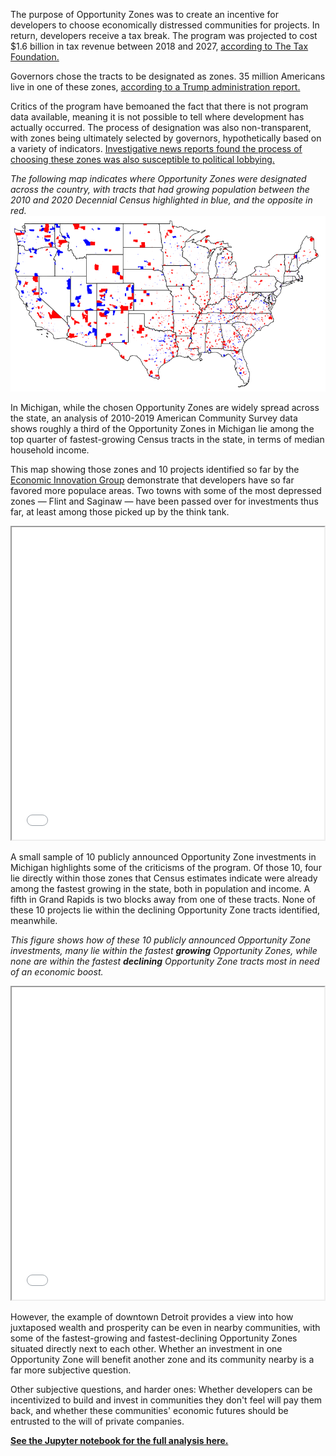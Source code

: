 The purpose of Opportunity Zones was to create an incentive for developers to choose economically distressed communities for projects. In return, developers receive a tax break. The program was projected to cost $1.6 billion in tax revenue between 2018 and 2027, <a href = "https://taxfoundation.org/opportunity-zones-what-we-know-and-what-we-dont/">according to The Tax Foundation.</a>

<p>Governors chose the tracts to be designated as zones. 35 million Americans live in one of these zones, <a href="https://opportunityzones.hud.gov/sites/opportunityzones.hud.gov/files/documents/OZ_One_Year_Report.pdf"> according to a Trump administration report.</a></p>

<p>Critics of the program have bemoaned the fact that there is not program data available, meaning it is not possible to tell where development has actually occurred. The process of designation was also non-transparent, with zones being ultimately selected by governors, hypothetically based on a variety of indicators. <a href="https://www.propublica.org/article/superyacht-marina-west-palm-beach-opportunity-zone-trump-tax-break-to-help-the-poor-went-to-a-rich-gop-donor">Investigative news reports found the process of choosing these zones was also susceptible to political lobbying.</a> </p>

<i>The following map indicates where Opportunity Zones were designated across the country, with tracts that had growing population between the 2010 and 2020 Decennial Census highlighted in blue, and the opposite in red.</i>
![This is an image](all_opzones.png)

<p>In Michigan, while the chosen Opportunity Zones are widely spread across the state, an analysis of 2010-2019 American Community Survey data shows roughly a third of the Opportunity Zones in Michigan lie among the top quarter of fastest-growing Census tracts in the state, in terms of median household income.
  
<p>This map showing those zones and 10 projects identified so far by the <a href = "https://eig.org/oz-activity-map">Economic Innovation Group</a> demonstrate that developers have so far favored more populace areas. Two towns with some of the most depressed zones — Flint and Saginaw — have been passed over for investments thus far, at least among those picked up by the think tank.</p>

<iframe src="opzones_map.html" height="500" width="500"></iframe>

<p>A small sample of 10 publicly announced Opportunity Zone investments in Michigan highlights some of the criticisms of the program. Of those 10, four lie directly within those zones that Census estimates indicate were already among the fastest growing in the state, both in population and income. A fifth in Grand Rapids is two blocks away from one of these tracts. None of these 10 projects lie within the declining Opportunity Zone tracts identified, meanwhile. </p>

<i>This figure shows how of these 10 publicly announced Opportunity Zone investments, many lie within the fastest <strong>growing</strong> Opportunity Zones, while none are within the fastest <strong>declining</strong> Opportunity Zone tracts most in need of an economic boost. </i>

<iframe src="opzones_map_zoom.html" height="500" width="500"></iframe>

<p> However, the example of downtown Detroit provides a view into how juxtaposed wealth and prosperity can be even in nearby communities, with some of the fastest-growing and fastest-declining Opportunity Zones situated directly next to each other. Whether an investment in one Opportunity Zone will benefit another zone and its community nearby is a far more subjective question.</p>

<p>Other subjective questions, and harder ones: Whether developers can be incentivized to build and invest in communities they don't feel will pay them back, and whether these communities' economic futures should be entrusted to the will of private companies.</p>

<strong><a href = "https://github.com/marykwild/opzones/blob/main/opzones_analysis.ipynb">See the Jupyter notebook for the full analysis here.</a></strong>

